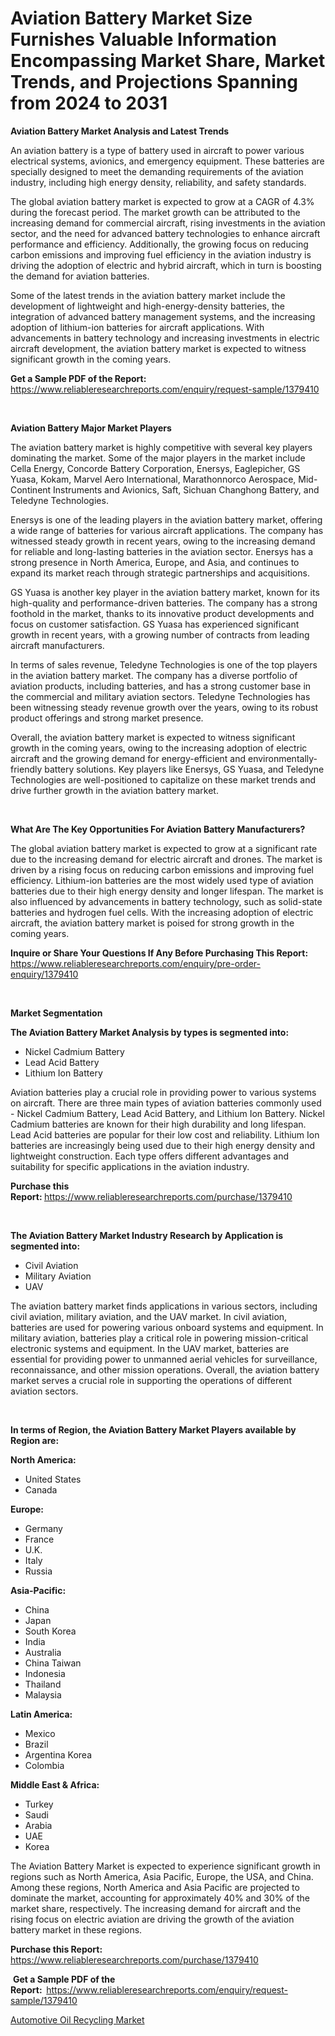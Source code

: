 <p><h1>Aviation Battery Market Size Furnishes Valuable Information Encompassing Market Share, Market Trends, and Projections Spanning from 2024 to 2031</h1></p><p><strong>Aviation Battery Market Analysis and Latest Trends</strong></p>
<p><p>An aviation battery is a type of battery used in aircraft to power various electrical systems, avionics, and emergency equipment. These batteries are specially designed to meet the demanding requirements of the aviation industry, including high energy density, reliability, and safety standards.</p><p>The global aviation battery market is expected to grow at a CAGR of 4.3% during the forecast period. The market growth can be attributed to the increasing demand for commercial aircraft, rising investments in the aviation sector, and the need for advanced battery technologies to enhance aircraft performance and efficiency. Additionally, the growing focus on reducing carbon emissions and improving fuel efficiency in the aviation industry is driving the adoption of electric and hybrid aircraft, which in turn is boosting the demand for aviation batteries.</p><p>Some of the latest trends in the aviation battery market include the development of lightweight and high-energy-density batteries, the integration of advanced battery management systems, and the increasing adoption of lithium-ion batteries for aircraft applications. With advancements in battery technology and increasing investments in electric aircraft development, the aviation battery market is expected to witness significant growth in the coming years.</p></p>
<p><strong>Get a Sample PDF of the Report:&nbsp;</strong> <a href="https://www.reliableresearchreports.com/enquiry/request-sample/1379410">https://www.reliableresearchreports.com/enquiry/request-sample/1379410</a></p>
<p>&nbsp;</p>
<p><strong>Aviation Battery Major Market Players</strong></p>
<p><p>The aviation battery market is highly competitive with several key players dominating the market. Some of the major players in the market include Cella Energy, Concorde Battery Corporation, Enersys, Eaglepicher, GS Yuasa, Kokam, Marvel Aero International, Marathonnorco Aerospace, Mid-Continent Instruments and Avionics, Saft, Sichuan Changhong Battery, and Teledyne Technologies.</p><p>Enersys is one of the leading players in the aviation battery market, offering a wide range of batteries for various aircraft applications. The company has witnessed steady growth in recent years, owing to the increasing demand for reliable and long-lasting batteries in the aviation sector. Enersys has a strong presence in North America, Europe, and Asia, and continues to expand its market reach through strategic partnerships and acquisitions.</p><p>GS Yuasa is another key player in the aviation battery market, known for its high-quality and performance-driven batteries. The company has a strong foothold in the market, thanks to its innovative product developments and focus on customer satisfaction. GS Yuasa has experienced significant growth in recent years, with a growing number of contracts from leading aircraft manufacturers.</p><p>In terms of sales revenue, Teledyne Technologies is one of the top players in the aviation battery market. The company has a diverse portfolio of aviation products, including batteries, and has a strong customer base in the commercial and military aviation sectors. Teledyne Technologies has been witnessing steady revenue growth over the years, owing to its robust product offerings and strong market presence.</p><p>Overall, the aviation battery market is expected to witness significant growth in the coming years, owing to the increasing adoption of electric aircraft and the growing demand for energy-efficient and environmentally-friendly battery solutions. Key players like Enersys, GS Yuasa, and Teledyne Technologies are well-positioned to capitalize on these market trends and drive further growth in the aviation battery market.</p></p>
<p>&nbsp;</p>
<p><strong>What Are The Key Opportunities For Aviation Battery Manufacturers?</strong></p>
<p><p>The global aviation battery market is expected to grow at a significant rate due to the increasing demand for electric aircraft and drones. The market is driven by a rising focus on reducing carbon emissions and improving fuel efficiency. Lithium-ion batteries are the most widely used type of aviation batteries due to their high energy density and longer lifespan. The market is also influenced by advancements in battery technology, such as solid-state batteries and hydrogen fuel cells. With the increasing adoption of electric aircraft, the aviation battery market is poised for strong growth in the coming years.</p></p>
<p><strong>Inquire or Share Your Questions If Any Before Purchasing This Report:</strong> <a href="https://www.reliableresearchreports.com/enquiry/pre-order-enquiry/1379410">https://www.reliableresearchreports.com/enquiry/pre-order-enquiry/1379410</a></p>
<p>&nbsp;</p>
<p><strong>Market Segmentation</strong></p>
<p><strong>The Aviation Battery Market Analysis by types is segmented into:</strong></p>
<p><ul><li>Nickel Cadmium Battery</li><li>Lead Acid Battery</li><li>Lithium Ion Battery</li></ul></p>
<p><p>Aviation batteries play a crucial role in providing power to various systems on aircraft. There are three main types of aviation batteries commonly used - Nickel Cadmium Battery, Lead Acid Battery, and Lithium Ion Battery. Nickel Cadmium batteries are known for their high durability and long lifespan. Lead Acid batteries are popular for their low cost and reliability. Lithium Ion batteries are increasingly being used due to their high energy density and lightweight construction. Each type offers different advantages and suitability for specific applications in the aviation industry.</p></p>
<p><strong>Purchase this Report:&nbsp;</strong><a href="https://www.reliableresearchreports.com/purchase/1379410">https://www.reliableresearchreports.com/purchase/1379410</a></p>
<p>&nbsp;</p>
<p><strong>The Aviation Battery Market Industry Research by Application is segmented into:</strong></p>
<p><ul><li>Civil Aviation</li><li>Military Aviation</li><li>UAV</li></ul></p>
<p><p>The aviation battery market finds applications in various sectors, including civil aviation, military aviation, and the UAV market. In civil aviation, batteries are used for powering various onboard systems and equipment. In military aviation, batteries play a critical role in powering mission-critical electronic systems and equipment. In the UAV market, batteries are essential for providing power to unmanned aerial vehicles for surveillance, reconnaissance, and other mission operations. Overall, the aviation battery market serves a crucial role in supporting the operations of different aviation sectors.</p></p>
<p>&nbsp;</p>
<p><strong>In terms of Region, the Aviation Battery Market Players available by Region are:</strong></p>
<p>
    <p> <strong> North America: </strong>
        <ul>
            <li>United States</li>
            <li>Canada</li>
        </ul>
        </p> 
    <p> <strong> Europe: </strong>
        <ul>
            <li>Germany</li>
            <li>France</li>
            <li>U.K.</li>
            <li>Italy</li>
            <li>Russia</li>
        </ul>
        </p> 
    <p> <strong> Asia-Pacific: </strong>
        <ul>
            <li>China</li>
            <li>Japan</li>
            <li>South Korea</li>
            <li>India</li>
            <li>Australia</li>
            <li>China Taiwan</li>
            <li>Indonesia</li>
            <li>Thailand</li>
            <li>Malaysia</li>
        </ul>
        </p> 
    <p> <strong> Latin America: </strong>
        <ul>
            <li>Mexico</li>
            <li>Brazil</li>
            <li>Argentina Korea</li>
            <li>Colombia</li>
        </ul>
        </p> 
    <p> <strong> Middle East & Africa: </strong>
        <ul>
            <li>Turkey</li>
            <li>Saudi</li>
            <li>Arabia</li>
            <li>UAE</li>
            <li>Korea</li>
        </ul>
    </p>
    </p>
<p><p>The Aviation Battery Market is expected to experience significant growth in regions such as North America, Asia Pacific, Europe, the USA, and China. Among these regions, North America and Asia Pacific are projected to dominate the market, accounting for approximately 40% and 30% of the market share, respectively. The increasing demand for aircraft and the rising focus on electric aviation are driving the growth of the aviation battery market in these regions.</p></p>
<p><strong>Purchase this Report: </strong><a href="https://www.reliableresearchreports.com/purchase/1379410">https://www.reliableresearchreports.com/purchase/1379410</a></p>
<p>&nbsp;<strong>Get a Sample PDF of the Report:&nbsp;&nbsp;</strong><a href="https://www.reliableresearchreports.com/enquiry/request-sample/1379410">https://www.reliableresearchreports.com/enquiry/request-sample/1379410</a></p>
<p><strong></strong></p>
<p><p><a href="https://github.com/ChiragRp1/Market-Research-Report-List-4/blob/main/automotive-oil-recycling-market.md">Automotive Oil Recycling Market</a></p></p>